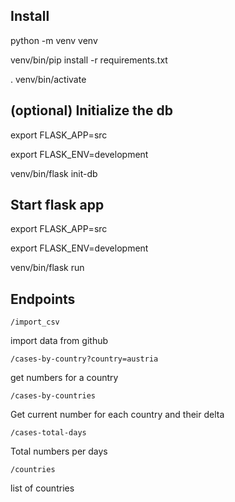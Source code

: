 ## Install

python -m venv venv

venv/bin/pip install -r requirements.txt

. venv/bin/activate

## (optional) Initialize the db 

export FLASK_APP=src

export FLASK_ENV=development

venv/bin/flask init-db

## Start flask app

export FLASK_APP=src

export FLASK_ENV=development

venv/bin/flask run


## Endpoints

`/import_csv`

import data from github

`/cases-by-country?country=austria`

get numbers for a country

`/cases-by-countries`

Get current number for each country and their delta

`/cases-total-days`

Total numbers per days

`/countries`

list of countries
